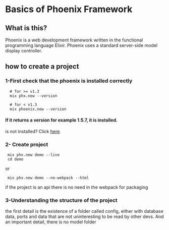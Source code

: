 # Basics of Phoenix Framework

## What is this?

Phoenix is ​​a web development framework written in the functional programming language Elixir. Phoenix uses a standard server-side model display controller.

## how to create a project

### 1-First check that the phoenix is ​​installed correctly

      # for >= v1.3
      mix phx.new --version

      # for < v1.3
      mix phoenix.new --version

#### If it returns a version for example 1.5.7, it is installed.

is not installed? Click <a href="./install-phoenix.md">here</a>.

### 2- Create project

     mix phx.new demo --live
     cd demo

or

     mix phx.new demo --no-webpack --html

if the project is an api there is no need in the webpack for packaging

### 3-Understanding the structure of the project

the first detail is the existence of a folder called config,
either with database data, ports and data that are not uninteresting to be read by other devs. And an important detail, there is no model folder
